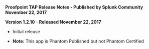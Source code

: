 **Proofpoint TAP Release Notes - Published by Splunk Community November 22, 2017**


**Version 1.2.10 - Released November 22, 2017**

* Initial release
+ **Note:** This app is Phantom Published but not Phantom Certified
